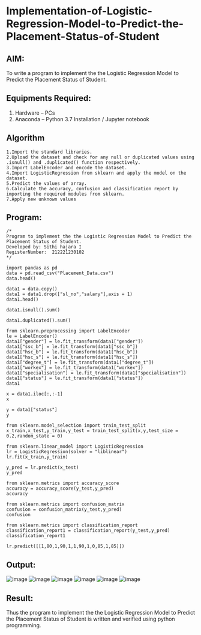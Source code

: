 # Implementation-of-Logistic-Regression-Model-to-Predict-the-Placement-Status-of-Student

## AIM:
To write a program to implement the the Logistic Regression Model to Predict the Placement Status of Student.

## Equipments Required:
1. Hardware – PCs
2. Anaconda – Python 3.7 Installation / Jupyter notebook

## Algorithm
~~~
1.Import the standard libraries.
2.Upload the dataset and check for any null or duplicated values using .isnull() and .duplicated() function respectively.
3.Import LabelEncoder and encode the dataset.
4.Import LogisticRegression from sklearn and apply the model on the dataset.
5.Predict the values of array.
6.Calculate the accuracy, confusion and classification report by importing the required modules from sklearn.
7.Apply new unknown values
~~~
## Program:
```
/*
Program to implement the the Logistic Regression Model to Predict the Placement Status of Student.
Developed by: Sithi hajara I
RegisterNumber:  212221230102
*/
```

```
import pandas as pd
data = pd.read_csv("Placement_Data.csv")
data.head()

data1 = data.copy()
data1 = data1.drop(["sl_no","salary"],axis = 1)
data1.head()

data1.isnull().sum()

data1.duplicated().sum()

from sklearn.preprocessing import LabelEncoder
le = LabelEncoder()
data1["gender"] = le.fit_transform(data1["gender"])
data1["ssc_b"] = le.fit_transform(data1["ssc_b"])
data1["hsc_b"] = le.fit_transform(data1["hsc_b"])
data1["hsc_s"] = le.fit_transform(data1["hsc_s"])
data1["degree_t"] = le.fit_transform(data1["degree_t"])
data1["workex"] = le.fit_transform(data1["workex"])
data1["specialisation"] = le.fit_transform(data1["specialisation"])
data1["status"] = le.fit_transform(data1["status"])
data1

x = data1.iloc[:,:-1]
x

y = data1["status"]
y

from sklearn.model_selection import train_test_split
x_train,x_test,y_train,y_test = train_test_split(x,y,test_size = 0.2,random_state = 0)

from sklearn.linear_model import LogisticRegression
lr = LogisticRegression(solver = "liblinear")
lr.fit(x_train,y_train)

y_pred = lr.predict(x_test)
y_pred

from sklearn.metrics import accuracy_score
accuracy = accuracy_score(y_test,y_pred)
accuracy

from sklearn.metrics import confusion_matrix
confusion = confusion_matrix(y_test,y_pred)
confusion

from sklearn.metrics import classification_report
classification_report1 = classification_report(y_test,y_pred)
classification_report1

lr.predict([[1,80,1,90,1,1,90,1,0,85,1,85]])
```
## Output:
![image](https://user-images.githubusercontent.com/94219582/204130485-5eba03d2-5663-49d2-9595-ff36da34beb4.png)
![image](https://user-images.githubusercontent.com/94219582/204130500-879feb29-42a8-4133-b494-a08f9902e1a7.png)
![image](https://user-images.githubusercontent.com/94219582/204130519-bb6feaa9-604d-4bc9-be4a-8d2ddbee68a2.png)
![image](https://user-images.githubusercontent.com/94219582/204130531-09ba3aa9-bb58-4793-9922-3d66f19207cc.png)
![image](https://user-images.githubusercontent.com/94219582/204130549-7e2add0f-e033-46dd-8028-5c68d4ef09b1.png)
![image](https://user-images.githubusercontent.com/94219582/204130566-f52dcff7-768a-4a0a-ac7f-51ab91be0867.png)


## Result:
Thus the program to implement the the Logistic Regression Model to Predict the Placement Status of Student is written and verified using python programming.
